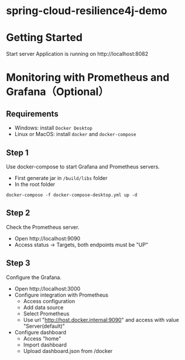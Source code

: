 # spring-cloud-resilience4j-demo

# Getting Started

Start server
Application is running on http://localhost:8082

# Monitoring with Prometheus and Grafana（Optional）

## Requirements

- Windows: install `Docker Desktop`
- Linux or MacOS: install `docker` and `docker-compose`
 
## Step 1

Use docker-compose to start Grafana and Prometheus servers.

- First generate jar in `/build/libs` folder
- In the root folder

```
docker-compose -f docker-compose-desktop.yml up -d
```

## Step 2

Check the Prometheus server.

- Open http://localhost:9090
- Access status -> Targets, both endpoints must be "UP"

## Step 3
Configure the Grafana.

- Open http://localhost:3000
- Configure integration with Prometheus
  - Access configuration
  - Add data source
  - Select Prometheus
  - Use url "http://host.docker.internal:9090" and access with value "Server(default)"
- Configure dashboard
  - Access "home"
  - Import dashboard
  - Upload dashboard.json from /docker
